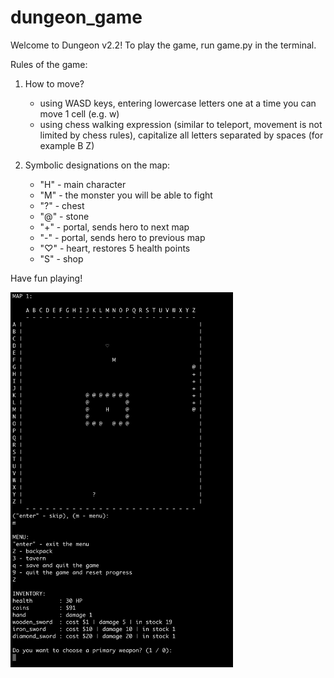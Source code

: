 # dungeon_game

Welcome to Dungeon v2.2!
To play the game, run game.py in the terminal.

Rules of the game:

1) How to move?
	* using WASD keys, entering lowercase letters one at a time you can move 1 cell (e.g. w)
	* using chess walking expression (similar to teleport, movement is not limited by chess rules), capitalize all letters separated by spaces (for example B Z)

2) Symbolic designations on the map:
	* "H" - main character
	* "M" - the monster you will be able to fight
	* "?" - chest
	* "@" - stone
	* "+" - portal, sends hero to next map
	* "-" - portal, sends hero to previous map
	* "♡" - heart, restores 5 health points
	* "S" - shop

Have fun playing!

<img src="./images_for_README/img_1.png" alt="Alt text" title="Optional title" height='600'>
